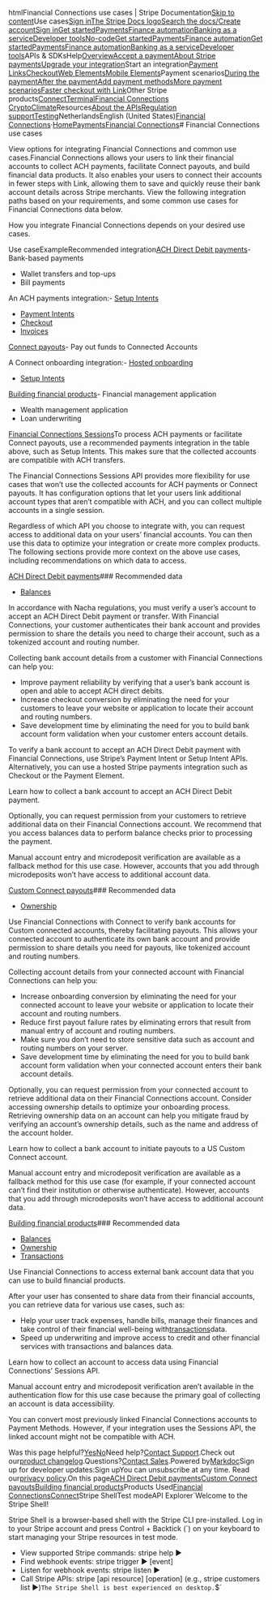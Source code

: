 htmlFinancial Connections use cases | Stripe Documentation[Skip to content](#main-content)Use cases[Sign in](https://dashboard.stripe.com/login?redirect=https%3A%2F%2Fdocs.stripe.com%2Ffinancial-connections%2Fuse-cases)[The Stripe Docs logo](/)[Search the docs/](#)[Create account](https://dashboard.stripe.com/register)[Sign in](https://dashboard.stripe.com/login?redirect=https%3A%2F%2Fdocs.stripe.com%2Ffinancial-connections%2Fuse-cases)[Get started](/get-started)[Payments](/payments)[Finance automation](/finance-automation)[Banking as a service](/financial-services)[Developer tools](/development)[No-code](/no-code)[Get started](/get-started)[Payments](/payments)[Finance automation](/finance-automation)[](#)[Get started](/get-started)[Payments](/payments)[Finance automation](/finance-automation)[Banking as a service](/financial-services)[Developer tools](/development)[](#)APIs & SDKsHelp[Overview](/docs/payments)[Accept a payment](#)[About Stripe payments](#)[Upgrade your integration](/docs/payments/upgrades)Start an integration[Payment Links](#)[Checkout](#)[Web Elements](#)[Mobile Elements](#)Payment scenarios[During the payment](#)[After the payment](#)[Add payment methods](#)[More payment scenarios](#)[Faster checkout with Link](#)Other Stripe products[Connect](#)[Terminal](#)[Financial Connections](#)
[Crypto](#)[Climate](#)Resources[About the APIs](#)[Regulation support](#)[Testing](/docs/testing)NetherlandsEnglish (United States)[](#)[](#)[Financial Connections](/financial-connections)·[Home](/docs)[Payments](/docs/payments)[Financial Connections](/docs/financial-connections)# Financial Connections use cases

View options for integrating Financial Connections and common use cases.Financial Connections allows your users to link their financial accounts to collect ACH payments, facilitate Connect payouts, and build financial data products. It also enables your users to connect their accounts in fewer steps with Link, allowing them to save and quickly reuse their bank account details across Stripe merchants. View the following integration paths based on your requirements, and some common use cases for Financial Connections data below.

How you integrate Financial Connections depends on your desired use cases.

Use caseExampleRecommended integration[ACH Direct Debit payments](#ach-direct-debit)- Bank-based payments
- Wallet transfers and top-ups
- Bill payments

An ACH payments integration:- [Setup Intents](/api/setup_intents)
- [Payment Intents](/api/payment_intents)
- [Checkout](/payments/checkout)
- [Invoices](/invoicing)

[Connect payouts](#custom-connect-payouts)- Pay out funds to Connected Accounts

A Connect onboarding integration:- [Hosted onboarding](/connect/payouts-bank-accounts?bank-account-collection-integration=prebuilt-web-form)
- [Setup Intents](/connect/payouts-bank-accounts?bank-account-collection-integration=direct-api#create-a-setup-intent)

[Building financial products](#building-other-products)- Financial management application
- Wealth management application
- Loan underwriting

[Financial Connections Sessions](/api/financial_connections/sessions/object)To process ACH payments or facilitate Connect payouts, use a recommended payments integration in the table above, such as Setup Intents. This makes sure that the collected accounts are compatible with ACH transfers.

The Financial Connections Sessions API provides more flexibility for use cases that won’t use the collected accounts for ACH payments or Connect payouts. It has configuration options that let your users link additional account types that aren’t compatible with ACH, and you can collect multiple accounts in a single session.

Regardless of which API you choose to integrate with, you can request access to additional data on your users’ financial accounts. You can then use this data to optimize your integration or create more complex products. The following sections provide more context on the above use cases, including recommendations on which data to access.

[ACH Direct Debit payments](#ach-direct-debit)### Recommended data

- [Balances](/financial-connections/balances)

In accordance with Nacha regulations, you must verify a user’s account to accept an ACH Direct Debit payment or transfer. With Financial Connections, your customer authenticates their bank account and provides permission to share the details you need to charge their account, such as a tokenized account and routing number.

Collecting bank account details from a customer with Financial Connections can help you:

- Improve payment reliability by verifying that a user’s bank account is open and able to accept ACH direct debits.
- Increase checkout conversion by eliminating the need for your customers to leave your website or application to locate their account and routing numbers.
- Save development time by eliminating the need for you to build bank account form validation when your customer enters account details.

To verify a bank account to accept an ACH Direct Debit payment with Financial Connections, use Stripe’s Payment Intent or Setup Intent APIs. Alternatively, you can use a hosted Stripe payments integration such as Checkout or the Payment Element.

Learn how to collect a bank account to accept an ACH Direct Debit payment.

Optionally, you can request permission from your customers to retrieve additional data on their Financial Connections account. We recommend that you access balances data to perform balance checks prior to processing the payment.

Manual account entry and microdeposit verification are available as a fallback method for this use case. However, accounts that you add through microdeposits won’t have access to additional account data.

[Custom Connect payouts](#custom-connect-payouts)### Recommended data

- [Ownership](/financial-connections/ownership)

Use Financial Connections with Connect to verify bank accounts for Custom connected accounts, thereby facilitating payouts. This allows your connected account to authenticate its own bank account and provide permission to share details you need for payouts, like tokenized account and routing numbers.

Collecting account details from your connected account with Financial Connections can help you:

- Increase onboarding conversion by eliminating the need for your connected account to leave your website or application to locate their account and routing numbers.
- Reduce first payout failure rates by eliminating errors that result from manual entry of account and routing numbers.
- Make sure you don’t need to store sensitive data such as account and routing numbers on your server.
- Save development time by eliminating the need for you to build bank account form validation when your connected account enters their bank account details.

Optionally, you can request permission from your connected account to retrieve additional data on their Financial Connections account. Consider accessing ownership details to optimize your onboarding process. Retrieving ownership data on an account can help you mitigate fraud by verifying an account’s ownership details, such as the name and address of the account holder.

Learn how to collect a bank account to initiate payouts to a US Custom Connect account.

Manual account entry and microdeposit verification are available as a fallback method for this use case (for example, if your connected account can’t find their institution or otherwise authenticate). However, accounts that you add through microdeposits won’t have access to additional account data.

[Building financial products](#building-other-products)### Recommended data

- [Balances](/financial-connections/balances)
- [Ownership](/financial-connections/ownership)
- [Transactions](/financial-connections/transactions)

Use Financial Connections to access external bank account data that you can use to build financial products.

After your user has consented to share data from their financial accounts, you can retrieve data for various use cases, such as:

- Help your user track expenses, handle bills, manage their finances and take control of their financial well-being with[transactions](/financial-connections/transactions)data.
- Speed up underwriting and improve access to credit and other financial services with transactions and balances data.

Learn how to collect an account to access data using Financial Connections’ Sessions API.

Manual account entry and microdeposit verification aren’t available in the authentication flow for this use case because the primary goal of collecting an account is data accessibility.

You can convert most previously linked Financial Connections accounts to Payment Methods. However, if your integration uses the Sessions API, the linked account might not be compatible with ACH.

Was this page helpful?[Yes](#)[No](#)Need help?[Contact Support](https://support.stripe.com/).Check out our[product changelog](https://stripe.com/blog/changelog).Questions?[Contact Sales](https://stripe.com/contact/sales).Powered by[Markdoc](https://markdoc.dev)Sign up for developer updates:Sign upYou can unsubscribe at any time. Read our[privacy policy](https://stripe.com/privacy).On this page[ACH Direct Debit payments](#ach-direct-debit)[Custom Connect payouts](#custom-connect-payouts)[Building financial products](#building-other-products)Products Used[Financial Connections](/financial-connections)[Connect](/connect)Stripe ShellTest modeAPI Explorer[](https://stripe.com/docs/stripe-cli#install)`Welcome to the Stripe Shell!

Stripe Shell is a browser-based shell with the Stripe CLI pre-installed. Log in to your
Stripe account and press Control + Backtick (`) on your keyboard to start managing your Stripe
resources in test mode.

- View supported Stripe commands: stripe help ▶️
- Find webhook events: stripe trigger ▶️ [event]
- Listen for webhook events: stripe listen ▶
- Call Stripe APIs: stripe [api resource] [operation] (e.g., stripe customers list ▶️)`The Stripe Shell is best experienced on desktop.`$`